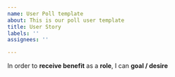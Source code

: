 ```yaml
---
name: User Poll template
about: This is our poll user template
title: User Story
labels: ''
assignees: ''

---
```


In order to **receive benefit** as a **role**, I can **goal / desire**
